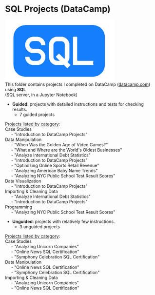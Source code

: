 # SQL Projects (DataCamp)  
![SQL Logo](../../assets/SQL.png)<br>This folder contains projects I completed on DataCamp ([datacamp.com](datacamp.com)) using **SQL**<br>(SQL server, in a Jupyter Notebook)

- **Guided**: projects with detailed instructions and tests for checking results.
    - 7 guided projects

<ins>Projects listed by category</ins>:<br>   Case Studies<br>  &nbsp;&nbsp;&nbsp;&nbsp;&nbsp;- "Introduction to DataCamp Projects"<br>   Data Manipulation<br>  &nbsp;&nbsp;&nbsp;&nbsp;&nbsp;- "When Was the Golden Age of Video Games?"<br>&nbsp;&nbsp;&nbsp;&nbsp;&nbsp;- "What and Where are the World's Oldest Businesses"<br>&nbsp;&nbsp;&nbsp;&nbsp;&nbsp;- "Analyze International Debt Statistics"<br>&nbsp;&nbsp;&nbsp;&nbsp;&nbsp;- "Introduction to DataCamp Projects"<br>&nbsp;&nbsp;&nbsp;&nbsp;&nbsp;- "Optimizing Online Sports Retail Revenue"<br>&nbsp;&nbsp;&nbsp;&nbsp;&nbsp;- "Analyzing American Baby Name Trends"<br>&nbsp;&nbsp;&nbsp;&nbsp;&nbsp;- "Analyzing NYC Public School Test Result Scores"<br>   Data Visualization<br>  &nbsp;&nbsp;&nbsp;&nbsp;&nbsp;- "Introduction to DataCamp Projects"<br>   Importing & Cleaning Data<br>  &nbsp;&nbsp;&nbsp;&nbsp;&nbsp;- "Analyze International Debt Statistics"<br>&nbsp;&nbsp;&nbsp;&nbsp;&nbsp;- "Introduction to DataCamp Projects"<br>   Programming<br>  &nbsp;&nbsp;&nbsp;&nbsp;&nbsp;- "Analyzing NYC Public School Test Result Scores"<br>


- **Unguided**: projects with relatively few instructions.
    - 3 unguided projects
    
<ins>Projects listed by category</ins>:<br>   Case Studies<br>  &nbsp;&nbsp;&nbsp;&nbsp;&nbsp;- "Analyzing Unicorn Companies"<br>&nbsp;&nbsp;&nbsp;&nbsp;&nbsp;- "Online News SQL Certification"<br>&nbsp;&nbsp;&nbsp;&nbsp;&nbsp;- "Symphony Celebration SQL Certification"<br>   Data Manipulation<br>  &nbsp;&nbsp;&nbsp;&nbsp;&nbsp;- "Online News SQL Certification"<br>&nbsp;&nbsp;&nbsp;&nbsp;&nbsp;- "Symphony Celebration SQL Certification"<br>   Importing & Cleaning Data<br>  &nbsp;&nbsp;&nbsp;&nbsp;&nbsp;- "Analyzing Unicorn Companies"<br>&nbsp;&nbsp;&nbsp;&nbsp;&nbsp;- "Online News SQL Certification"<br>
